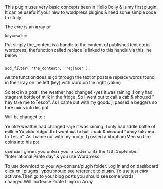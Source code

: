 This plugin uses very basic concepts seen in Hello Dolly & is my first plugin. 
It can be useful if your new to wordpress plugins & need 
some simple code to study.

The core is an array of 
```
key=>value

```

Put simply the_content is a handle to the content of published text etc in wordpress,
the function called replace is linked to this handle via this line below

``` 

add_filter( 'the_content', 'replace' );

```

All the function does is go through the text of posts & replace words 
found in the array on the left (key) with word on the right (value)

So text in a post :
the weather had changed -yes it was raining ;I only had  stagnant 
bottle of milk in the fridge .So I went out to  call a cab & shouted
 " hey take me to Tesco". As I came out with my goods ,I passed a  beggers so thre coins into his pot  
 
 Will be changed to :
 
 Ye olde weather had changed -aye it was raining ;I only had addle
bottle of milk in Ye olde fridge .So I went out to hail a cab & shouted
” ahoy take me to Tesco”. As I came out with my booty ,I passed a Abraham Men so thre coins into his pot 

useless I ghrant you unless your a coder or its the 19th September "International Pirate day" & you use Wordpress


To use download to your wp-content/plugin folder. Log in and on dashboard click on "plugins" ypou should see reference to plugin.
To use just click activate.Then go to your blog posts you should see some words changed.Will incrtease  Pirate
Lingo in Array


